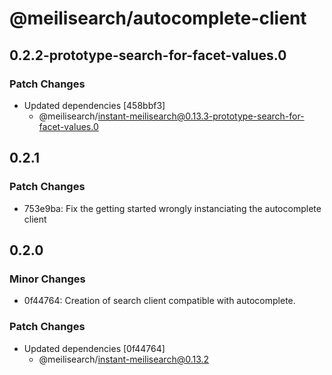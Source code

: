 # @meilisearch/autocomplete-client

## 0.2.2-prototype-search-for-facet-values.0

### Patch Changes

- Updated dependencies [458bbf3]
  - @meilisearch/instant-meilisearch@0.13.3-prototype-search-for-facet-values.0

## 0.2.1

### Patch Changes

- 753e9ba: Fix the getting started wrongly instanciating the autocomplete client

## 0.2.0

### Minor Changes

- 0f44764: Creation of search client compatible with autocomplete.

### Patch Changes

- Updated dependencies [0f44764]
  - @meilisearch/instant-meilisearch@0.13.2
